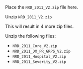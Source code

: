 Place the `NRD_2011_V2.zip` file here.

Unzip `NRD_2011_V2.zip`

This will result in 4 more zip files. 

Unzip the following files:

 * `NRD_2011_Core_V2.zip`
 * `NRD_2011_DX_PR_GRPS_V2.zip`
 * `NRD_2011_Hospital_V2.zip`
 * `NRD_2011_Severity_V2.zip`

